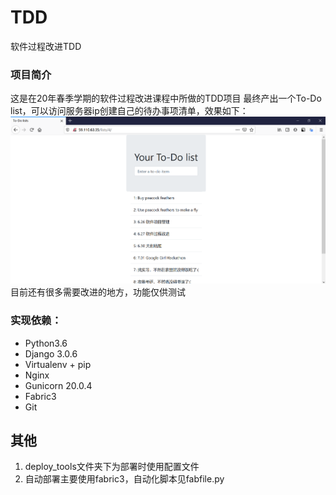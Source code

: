 # TDD
软件过程改进TDD
### 项目简介
这是在20年春季学期的软件过程改进课程中所做的TDD项目
最终产出一个To-Do list，可以访问服务器ip创建自己的待办事项清单，效果如下：
![](out.png)
目前还有很多需要改进的地方，功能仅供测试
### 实现依赖：
* Python3.6
* Django 3.0.6
* Virtualenv + pip
* Nginx
* Gunicorn 20.0.4
* Fabric3
* Git
## 其他
1. deploy_tools文件夹下为部署时使用配置文件
2. 自动部署主要使用fabric3，自动化脚本见fabfile.py
